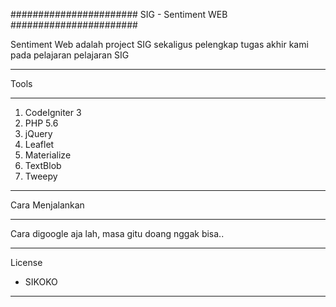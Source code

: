 #######################
SIG - Sentiment WEB
#######################

Sentiment Web adalah project SIG sekaligus pelengkap tugas akhir kami pada pelajaran pelajaran SIG

*******************
Tools
*******************

1. CodeIgniter 3
2. PHP 5.6
3. jQuery
4. Leaflet
5. Materialize
6. TextBlob
7. Tweepy

**************************
Cara Menjalankan
**************************

Cara digoogle aja lah, masa gitu doang nggak bisa..

****************************
License
- SIKOKO
****************************

